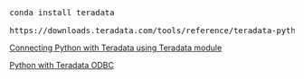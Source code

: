 <pre>
conda install teradata

https://downloads.teradata.com/tools/reference/teradata-python-module
</pre>


[Connecting Python with Teradata using Teradata module](https://stackoverflow.com/questions/35938320/connecting-python-with-teradata-using-teradata-module)

[Python with Teradata ODBC](http://downloads.teradata.com/blog/odbcteam/2016/02/python-with-teradata-odbc)
